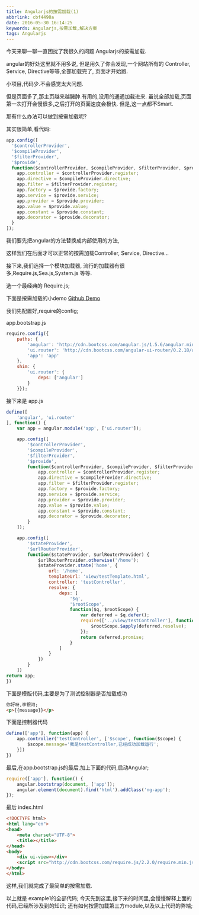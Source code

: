 ```yaml
---
title: Angularjs的按需加载(1)
abbrlink: cbf4498a
date: 2016-05-30 16:14:25
keywords: Angularjs,按需加载,解决方案
tags: Angularjs
---
```

今天来聊一聊一直困扰了我很久的问题.Angularjs的按需加载.

angular的好处这里就不用多说,
但是用久了你会发现,一个网站所有的 Controller, Service, Directive等等,全部加载完了,
页面才开始跑.

小项目,代码少.不会感觉太大问题.

但是页面多了,那主页越来越臃肿.有用的,没用的通通加载进来.
虽说全部加载,页面第一次打开会慢很多,之后打开的页面速度会极快.
但是,这一点都不Smart.

那有什么办法可以做到按需加载呢?
<!-- more -->
其实很简单,看代码:
```javascript
app.config([
  '$controllerProvider',
  '$compileProvider',
  '$filterProvider',
  '$provide',
  function($controllerProvider, $compileProvider, $filterProvider, $provide) {
    app.controller = $controllerProvider.register;
    app.directive = $compileProvider.directive;
    app.filter = $filterProvider.register;
    app.factory = $provide.factory;
    app.service = $provide.service;
    app.provider = $provide.provider;
    app.value = $provide.value;
    app.constant = $provide.constant;
    app.decorator = $provide.decorator;
  }
]);
```

我们要先把angular的方法替换成内部使用的方法,

这样我们在后面才可以正常的按需加载Controller, Service, Directive...

接下来,我们选择一个模块加载器,
流行的加载器有很多,Require.js,Sea.js,System.js 等等.

选一个最经典的 Require.js;

下面是按需加载的小demo
[Github Demo](https://github.com/incomparable9527/demo.Angular-async)


我们先配置好,require的config;

app.bootstrap.js
```javascript
require.config({
    paths: {
        'angular': 'http://cdn.bootcss.com/angular.js/1.5.6/angular.min',
        'ui.router': 'http://cdn.bootcss.com/angular-ui-router/0.2.18/angular-ui-router.min',
        'app': 'app'
    },
    shim: {
        'ui.router': {
            deps: ['angular']
        }
    }});
```


接下来是 app.js

```javascript
define([
    'angular', 'ui.router'
], function() {
    var app = angular.module('app', ['ui.router']);

    app.config([
        '$controllerProvider',
        '$compileProvider',
        '$filterProvider',
        '$provide',
        function($controllerProvider, $compileProvider, $filterProvider, $provide) {
            app.controller = $controllerProvider.register;
            app.directive = $compileProvider.directive;
            app.filter = $filterProvider.register;
            app.factory = $provide.factory;
            app.service = $provide.service;
            app.provider = $provide.provider;
            app.value = $provide.value;
            app.constant = $provide.constant;
            app.decorator = $provide.decorator;
        }
    ]);

    app.config([
        '$stateProvider',
        '$urlRouterProvider',
        function($stateProvider, $urlRouterProvider) {
            $urlRouterProvider.otherwise('/home');
            $stateProvider.state('home', {
                url: '/home',
                templateUrl: 'view/testTemplate.html',
                controller: 'testController',
                resolve: {
                    deps: [
                        '$q',
                        '$rootScope',
                        function($q, $rootScope) {
                            var deferred = $q.defer();
                            require(['../view/testController'], function() {
                                $rootScope.$apply(deferred.resolve);
                            });
                            return deferred.promise;
                        }
                    ]
                }
            })
        }
    ])
return app;
})
```
下面是模版代码,主要是为了测试控制器是否加载成功

```html
你好呀,李银河;
<p>{{message}}</p>
```


下面是控制器代码
```javascript
define(['app'], function(app) {
    app.controller('testController', ['$scope', function($scope) {
        $scope.message='我是testController,已经成功加载运行';
    }])
})
```


最后,在app.bootstrap.js的最后,加上下面的代码,启动Angular;
```javascript
require(['app'], function() {
    angular.bootstrap(document, ['app']);
    angular.element(document).find('html').addClass('ng-app');
});
```
最后 index.html
```html
<!DOCTYPE html>
<html lang="en">
<head>
    <meta charset="UTF-8">
    <title></title>
</head>
<body>
    <div ui-view></div>
    <script src="http://cdn.bootcss.com/require.js/2.2.0/require.min.js" data-main="script/app.bootstrap"></script>
</body>
</html>
```
这样,我们就完成了最简单的按需加载.

以上就是 example1的全部代码;
今天先到这里,接下来的时间里,会慢慢解释上面的代码,已经所涉及到的知识;
还有如何按需加载第三方module,以及以上代码的弊端;
